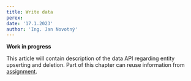 ```yaml
---
title: Write data
perex:
date: '17.1.2023'
author: 'Ing. Jan Novotný'
---
```


**Work in progress**

This article will contain description of the data API regarding entity upserting and deletion.
Part of this chapter can reuse information from [assignment](https://evitadb.io/research/assignment/updating/entity_api).
